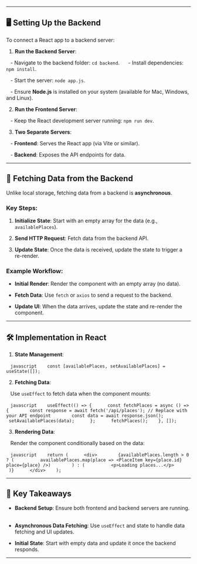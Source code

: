   
---
## 🖥️ **Setting Up the Backend**  

To connect a React app to a backend server:  

1. **Run the Backend Server**:  

   - Navigate to the backend folder: `cd backend`.  
   - Install dependencies: `npm install`.  

   - Start the server: `node app.js`.  

   - Ensure **Node.js** is installed on your system (available for Mac, Windows, and Linux).  
  

2. **Run the Frontend Server**:  

   - Keep the React development server running: `npm run dev`.  


3. **Two Separate Servers**:  

   - **Frontend**: Serves the React app (via Vite or similar).  

   - **Backend**: Exposes the API endpoints for data. 
  

---


## 🔄 **Fetching Data from the Backend**  

Unlike local storage, fetching data from a backend is **asynchronous**.  

### Key Steps:  

1. **Initialize State**: Start with an empty array for the data (e.g., `availablePlaces`).  

2. **Send HTTP Request**: Fetch data from the backend API.  

3. **Update State**: Once the data is received, update the state to trigger a re-render.  


### Example Workflow:  

- **Initial Render**: Render the component with an empty array (no data).  

- **Fetch Data**: Use `fetch` or `axios` to send a request to the backend.  

- **Update UI**: When the data arrives, update the state and re-render the component.  

---  

## 🛠️ **Implementation in React**  

1. **State Management**:  

   ```javascript
   const [availablePlaces, setAvailablePlaces] = useState([]);
   ```

2. **Fetching Data**:  

   Use `useEffect` to fetch data when the component mounts:  

   ```javascript
   useEffect(() => {
     const fetchPlaces = async () => {
       const response = await fetch('/api/places'); // Replace with your API endpoint
       const data = await response.json();
       setAvailablePlaces(data);
     };
     fetchPlaces();
   }, []);
   ```

  
3. **Rendering Data**:  

   Render the component conditionally based on the data:  

   ```javascript
   return (
     <div>
       {availablePlaces.length > 0 ? (
         availablePlaces.map(place => <PlaceItem key={place.id} place={place} />)
       ) : (
         <p>Loading places...</p>
       )}
     </div>
   );
   ```


---
## 🔑 **Key Takeaways**  

- **Backend Setup**: Ensure both frontend and backend servers are running.  

- **Asynchronous Data Fetching**: Use `useEffect` and state to handle data fetching and UI updates.  

- **Initial State**: Start with empty data and update it once the backend responds.  

---

  

